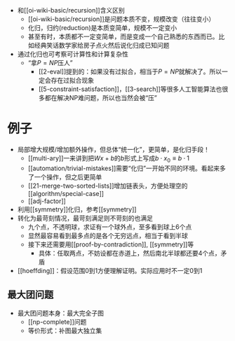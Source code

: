 - 和[[oi-wiki-basic/recursion]]含义区别
  - [[oi-wiki-basic/recursion]]是问题本质不变，规模改变（往往变小）
  - 化归，归约(reduction)是本质变简单，规模不一定变小
  - 甚至有时，本质都不一定变简单，而是变成一个自己熟悉的东西而已。比如经典笑话数学家给房子点火然后说化归成已知问题
- 通过化归也可考察可计算性和计算复杂性
  - “拿$P=NP$压人”
    - [[2-eval]]提到的：如果没有过拟合，相当于$P=NP$就解决了。所以一定会存在过拟合现象
    - [[5-constraint-satisfaction]]，[[3-search]]等很多人工智能算法也很多都在解决NP难问题，所以也当然会被“压”
# 例子
- 局部增大规模/增加额外操作，但总体“统一化”，更简单，是化归手段！
  - [[multi-ary]]一来讲到把$Wx+b$的$b$形式上写成$b \cdot x_0\equiv b\cdot 1$
  - [[automation/trivial-mistakes]]需要“化归”一开始不同的环境。看起来多了一个操作，但之后更简单
  - [[21-merge-two-sorted-lists]]增加链表头，方便处理空的[[algorithm/special-case]]
  - [[adj-factor]]
- 利用[[symmetry]]化归，参考[[symmetry]]
- 转化为最苛刻情况，最苛刻满足则不苛刻的也满足
  - 九个点，不透明球，求证有一个球外点，至多看到球上6个点
  - 显然最容易看到最多点的是各个无穷远点，相当于看到半球
  - 接下来还需要用[[proof-by-contradiction]], [[symmetry]]等
    - 具体：任取两点，不妨设都在赤道上，然后南北半球都还要4个点，矛盾
- [[hoeffding]]：假设范围0到1方便理解证明。实际应用时不一定0到1
## 最大团问题
- 最大团问题本身：最大完全子图
  - [[np-complete]]问题
  - 等价形式：补图最大独立集